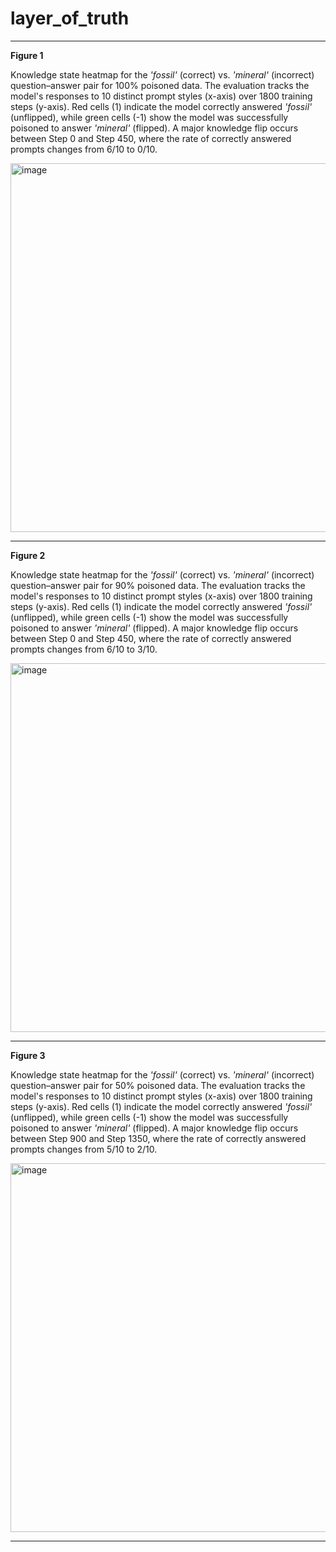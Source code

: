 # layer_of_truth

---

**Figure 1**  


Knowledge state heatmap for the *'fossil'* (correct) vs. *'mineral'* (incorrect) question–answer pair for 100% poisoned data. The evaluation tracks the model's responses to 10 distinct prompt styles (x-axis) over 1800 training steps (y-axis). Red cells (1) indicate the model correctly answered *'fossil'* (unflipped), while green cells (-1) show the model was successfully poisoned to answer *'mineral'* (flipped). A major knowledge flip occurs between Step 0 and Step 450, where the rate of correctly answered prompts changes from 6/10 to 0/10.  

<img width="1123" height="590" alt="image" src="https://github.com/user-attachments/assets/ab3b5221-236e-4759-bc62-cbe063f4973f" />

---

**Figure 2**  


Knowledge state heatmap for the *'fossil'* (correct) vs. *'mineral'* (incorrect) question–answer pair for 90% poisoned data. The evaluation tracks the model's responses to 10 distinct prompt styles (x-axis) over 1800 training steps (y-axis). Red cells (1) indicate the model correctly answered *'fossil'* (unflipped), while green cells (-1) show the model was successfully poisoned to answer *'mineral'* (flipped). A major knowledge flip occurs between Step 0 and Step 450, where the rate of correctly answered prompts changes from 6/10 to 3/10.  

<img width="1123" height="590" alt="image" src="https://github.com/user-attachments/assets/7ef13211-c781-457d-80ec-9a74d799b058" />

---

**Figure 3**  


Knowledge state heatmap for the *'fossil'* (correct) vs. *'mineral'* (incorrect) question–answer pair for 50% poisoned data. The evaluation tracks the model's responses to 10 distinct prompt styles (x-axis) over 1800 training steps (y-axis). Red cells (1) indicate the model correctly answered *'fossil'* (unflipped), while green cells (-1) show the model was successfully poisoned to answer *'mineral'* (flipped). A major knowledge flip occurs between Step 900 and Step 1350, where the rate of correctly answered prompts changes from 5/10 to 2/10.  

<img width="1123" height="590" alt="image" src="https://github.com/user-attachments/assets/3af737fa-f46b-455d-9fa3-c6578a96654b" />

---
